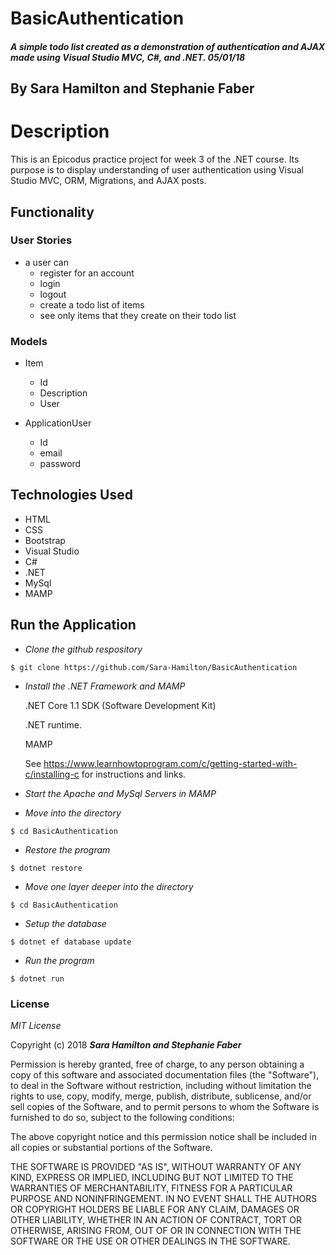 # BasicAuthentication

##### A simple todo list created as a demonstration of authentication and AJAX made using Visual Studio MVC, C#, and .NET.  05/01/18

## By Sara Hamilton and Stephanie Faber

# Description
This is an Epicodus practice project for week 3 of the .NET course.  Its purpose is to display understanding of user authentication using Visual Studio MVC, ORM, Migrations, and AJAX posts.  


## Functionality

### User Stories
* a user can
  * register for an account
  * login
  * logout
  * create a todo list of items
  * see only items that they create on their todo list

### Models
  * Item
    * Id
    * Description
    * User

  * ApplicationUser
    * Id
    * email
    * password


## Technologies Used
* HTML
* CSS
* Bootstrap
* Visual Studio
* C#
* .NET
* MySql
* MAMP

## Run the Application  

  * _Clone the github respository_
  ```
  $ git clone https://github.com/Sara-Hamilton/BasicAuthentication
  ```

  * _Install the .NET Framework and MAMP_

    .NET Core 1.1 SDK (Software Development Kit)

    .NET runtime.

    MAMP

    See https://www.learnhowtoprogram.com/c/getting-started-with-c/installing-c for instructions and links.

* _Start the Apache and MySql Servers in MAMP_

* _Move into the directory_
```
$ cd BasicAuthentication
```
*  _Restore the program_

 ```
 $ dotnet restore
 ```
* _Move one layer deeper into the directory_
```
$ cd BasicAuthentication
```
*  _Setup the database_

 ```
 $ dotnet ef database update 
```
*  _Run the program_
```
$ dotnet run
```

### License

*MIT License*

Copyright (c) 2018 **_Sara Hamilton and Stephanie Faber_**

Permission is hereby granted, free of charge, to any person obtaining a copy
of this software and associated documentation files (the "Software"), to deal
in the Software without restriction, including without limitation the rights
to use, copy, modify, merge, publish, distribute, sublicense, and/or sell
copies of the Software, and to permit persons to whom the Software is
furnished to do so, subject to the following conditions:

The above copyright notice and this permission notice shall be included in all
copies or substantial portions of the Software.

THE SOFTWARE IS PROVIDED "AS IS", WITHOUT WARRANTY OF ANY KIND, EXPRESS OR
IMPLIED, INCLUDING BUT NOT LIMITED TO THE WARRANTIES OF MERCHANTABILITY,
FITNESS FOR A PARTICULAR PURPOSE AND NONINFRINGEMENT. IN NO EVENT SHALL THE
AUTHORS OR COPYRIGHT HOLDERS BE LIABLE FOR ANY CLAIM, DAMAGES OR OTHER
LIABILITY, WHETHER IN AN ACTION OF CONTRACT, TORT OR OTHERWISE, ARISING FROM,
OUT OF OR IN CONNECTION WITH THE SOFTWARE OR THE USE OR OTHER DEALINGS IN THE
SOFTWARE.
